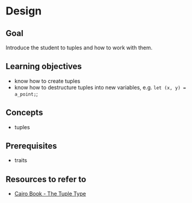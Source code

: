 # Design

## Goal

Introduce the student to tuples and how to work with them.

## Learning objectives

- know how to create tuples
- know how to destructure tuples into new variables, e.g. `let (x, y) = a_point;`;

## Concepts

- tuples

## Prerequisites

- traits

## Resources to refer to

- [Cairo Book - The Tuple Type][tuples]

[tuples]: https://book.cairo-lang.org/ch02-02-data-types.html#the-tuple-type
